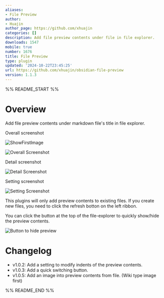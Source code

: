 ```yaml
---
aliases:
- File Preview
author:
- Huajin
author_page: https://github.com/xhuajin
categories: []
description: Add file preview contents under file in file explorer.
downloads: 1547
mobile: true
number: 1676
title: File Preview
type: plugin
updated: '2024-10-22T23:45:25'
url: https://github.com/xhuajin/obsidian-file-preview
version: 1.1.3
---
```


%% README_START %%

# Overview

Add file preview contents under markdown file's title in file explorer.

Overall screenshot

![ShowFirstImage](https://raw.githubusercontent.com/xhuajin/obsidian-file-preview/HEAD/images/ShowFirstImageInFile.png)

![Overall Screenshot](https://raw.githubusercontent.com/xhuajin/obsidian-file-preview/HEAD/images/FilePreviewOverall.png)

Detail screenshot

![Detail Screenshot](https://raw.githubusercontent.com/xhuajin/obsidian-file-preview/HEAD/images/FilePreviewDetail.png)

Setting screenshot

![Setting Screenshot](https://raw.githubusercontent.com/xhuajin/obsidian-file-preview/HEAD/images/FilePreviewSetting.png)

This plugins will only add preview contents to existing files. If you create new files, you need to click the refresh botton on the left ribbon.

You can click the button at the top of the file-explorer to quickly show/hide the preview contents.

![Button to hide preview](https://raw.githubusercontent.com/xhuajin/obsidian-file-preview/HEAD/images/ShowHidePreviewBtn.png)

# Changelog

- v1.0.2: Add a setting to modify indents of the preview contents. 
- v1.0.3: Add a quick switching button.
- v1.0.5: Add an image into preview contents from file. (Wiki type image first)

%% README_END %%